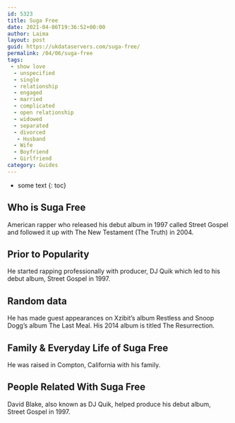 ```yaml
---
id: 5323
title: Suga Free
date: 2021-04-06T19:36:52+00:00
author: Laima
layout: post
guid: https://ukdataservers.com/suga-free/
permalink: /04/06/suga-free
tags:
 - show love
  - unspecified
  - single
  - relationship
  - engaged
  - married
  - complicated
  - open relationship
  - widowed
  - separated
  - divorced
   - Husband
  - Wife
  - Boyfriend
  - Girlfriend
category: Guides
---
```


* some text
{: toc}


## Who is Suga Free
                  
                  
                  
American rapper who released his debut album in 1997 called Street Gospel and followed it up with The New Testament (The Truth) in 2004.
                  
              
            
              
            
                
                
                
## Prior to Popularity
                  
                  
                  
He started rapping professionally with producer, DJ Quik which led to his debut album, Street Gospel in 1997.
                  
              
            
              
            
                
                
                
## Random data
                  
                  
                  
He has made guest appearances on Xzibit&#8217;s album Restless and Snoop Dogg&#8217;s album The Last Meal. His 2014 album is titled The Resurrection.
                  
              
            
              
            
                
                
                
## Family & Everyday Life of Suga Free
                  
                  
                  
He was raised in Compton, California with his family.
                  
              
            
              
            
                
                
                
## People Related With Suga Free
                  
                  
                  
David Blake, also known as DJ Quik, helped produce his debut album, Street Gospel in 1997.
                  
              
            
              
            
                
              
            
              
              
            
            
              
            
          
          
          